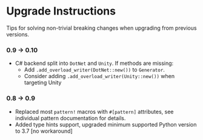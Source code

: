 

# Upgrade Instructions

Tips for solving non-trivial breaking changes when upgrading from previous versions.


### 0.9 -> 0.10

- C# backend split into `DotNet` and `Unity`. If methods are missing:
  - Add `.add_overload_writer(DotNet::new())` to `Generator`.
  - Consider adding `.add_overload_writer(Unity::new())` when targeting Unity


### 0.8 -> 0.9

- Replaced most `pattern!` macros with `#[pattern]` attributes, see individual pattern documentation for details.
- Added type hints support, upgraded minimum supported Python version to 3.7 [no workaround]
